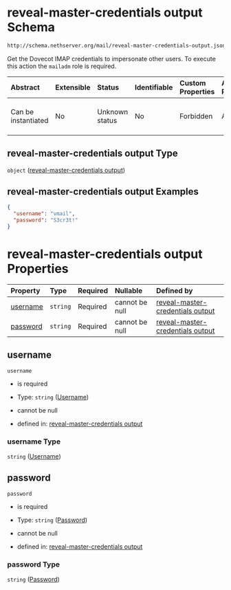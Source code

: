# reveal-master-credentials output Schema

```txt
http://schema.nethserver.org/mail/reveal-master-credentials-output.json
```

Get the Dovecot IMAP credentials to impersonate other users. To execute this action the `mailadm` role is required.

| Abstract            | Extensible | Status         | Identifiable | Custom Properties | Additional Properties | Access Restrictions | Defined In                                                                                                 |
| :------------------ | :--------- | :------------- | :----------- | :---------------- | :-------------------- | :------------------ | :--------------------------------------------------------------------------------------------------------- |
| Can be instantiated | No         | Unknown status | No           | Forbidden         | Allowed               | none                | [reveal-master-credentials-output.json](mail/reveal-master-credentials-output.json "open original schema") |

## reveal-master-credentials output Type

`object` ([reveal-master-credentials output](reveal-master-credentials-output.md))

## reveal-master-credentials output Examples

```json
{
  "username": "vmail",
  "password": "S3cr3t!"
}
```

# reveal-master-credentials output Properties

| Property              | Type     | Required | Nullable       | Defined by                                                                                                                                                                                 |
| :-------------------- | :------- | :------- | :------------- | :----------------------------------------------------------------------------------------------------------------------------------------------------------------------------------------- |
| [username](#username) | `string` | Required | cannot be null | [reveal-master-credentials output](reveal-master-credentials-output-properties-username.md "http://schema.nethserver.org/mail/reveal-master-credentials-output.json#/properties/username") |
| [password](#password) | `string` | Required | cannot be null | [reveal-master-credentials output](reveal-master-credentials-output-properties-password.md "http://schema.nethserver.org/mail/reveal-master-credentials-output.json#/properties/password") |

## username



`username`

*   is required

*   Type: `string` ([Username](reveal-master-credentials-output-properties-username.md))

*   cannot be null

*   defined in: [reveal-master-credentials output](reveal-master-credentials-output-properties-username.md "http://schema.nethserver.org/mail/reveal-master-credentials-output.json#/properties/username")

### username Type

`string` ([Username](reveal-master-credentials-output-properties-username.md))

## password



`password`

*   is required

*   Type: `string` ([Password](reveal-master-credentials-output-properties-password.md))

*   cannot be null

*   defined in: [reveal-master-credentials output](reveal-master-credentials-output-properties-password.md "http://schema.nethserver.org/mail/reveal-master-credentials-output.json#/properties/password")

### password Type

`string` ([Password](reveal-master-credentials-output-properties-password.md))
